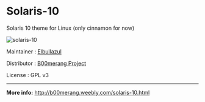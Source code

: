 # Solaris-10
Solaris 10 theme for Linux (only cinnamon for now)

![solaris-10](https://b00merang.weebly.com/uploads/1/6/8/1/16813022/screenshot-from-2018-05-14-15-21-10_orig.png)

Maintainer : [Elbullazul](https://github.com/elbullazul)

Distributor : [B00merang Project](https://github.com/B00merang-Project)

License : GPL v3


---
**More info:** http://b00merang.weebly.com/solaris-10.html
